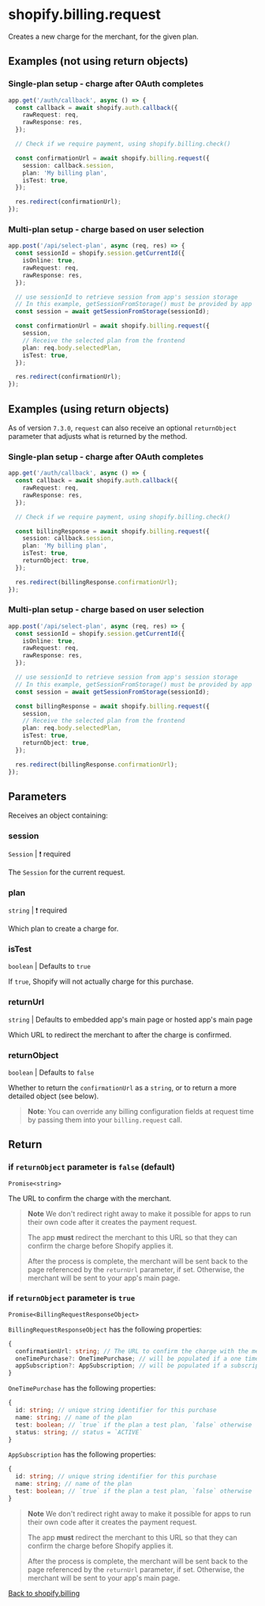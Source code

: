 # shopify.billing.request

Creates a new charge for the merchant, for the given plan.

## Examples (not using return objects)

### Single-plan setup - charge after OAuth completes

```ts
app.get('/auth/callback', async () => {
  const callback = await shopify.auth.callback({
    rawRequest: req,
    rawResponse: res,
  });

  // Check if we require payment, using shopify.billing.check()

  const confirmationUrl = await shopify.billing.request({
    session: callback.session,
    plan: 'My billing plan',
    isTest: true,
  });

  res.redirect(confirmationUrl);
});
```

### Multi-plan setup - charge based on user selection

```ts
app.post('/api/select-plan', async (req, res) => {
  const sessionId = shopify.session.getCurrentId({
    isOnline: true,
    rawRequest: req,
    rawResponse: res,
  });

  // use sessionId to retrieve session from app's session storage
  // In this example, getSessionFromStorage() must be provided by app
  const session = await getSessionFromStorage(sessionId);

  const confirmationUrl = await shopify.billing.request({
    session,
    // Receive the selected plan from the frontend
    plan: req.body.selectedPlan,
    isTest: true,
  });

  res.redirect(confirmationUrl);
});
```

## Examples (using return objects)

As of version `7.3.0`, `request` can also receive an optional `returnObject` parameter that adjusts what is returned by the method.

### Single-plan setup - charge after OAuth completes

```ts
app.get('/auth/callback', async () => {
  const callback = await shopify.auth.callback({
    rawRequest: req,
    rawResponse: res,
  });

  // Check if we require payment, using shopify.billing.check()

  const billingResponse = await shopify.billing.request({
    session: callback.session,
    plan: 'My billing plan',
    isTest: true,
    returnObject: true,
  });

  res.redirect(billingResponse.confirmationUrl);
});
```

### Multi-plan setup - charge based on user selection

```ts
app.post('/api/select-plan', async (req, res) => {
  const sessionId = shopify.session.getCurrentId({
    isOnline: true,
    rawRequest: req,
    rawResponse: res,
  });

  // use sessionId to retrieve session from app's session storage
  // In this example, getSessionFromStorage() must be provided by app
  const session = await getSessionFromStorage(sessionId);

  const billingResponse = await shopify.billing.request({
    session,
    // Receive the selected plan from the frontend
    plan: req.body.selectedPlan,
    isTest: true,
    returnObject: true,
  });

  res.redirect(billingResponse.confirmationUrl);
});
```

## Parameters

Receives an object containing:

### session

`Session` | :exclamation: required

The `Session` for the current request.

### plan

`string` | :exclamation: required

Which plan to create a charge for.

### isTest

`boolean` | Defaults to `true`

If `true`, Shopify will not actually charge for this purchase.

### returnUrl

`string` | Defaults to embedded app's main page or hosted app's main page

Which URL to redirect the merchant to after the charge is confirmed.

### returnObject

`boolean` | Defaults to `false`

Whether to return the `confirmationUrl` as a `string`, or to return a more detailed object (see below).

> **Note**: You can override any billing configuration fields at request time by passing them into your `billing.request` call.

## Return

### if `returnObject` parameter is `false` (default)

`Promise<string>`

The URL to confirm the charge with the merchant.

> **Note** We don't redirect right away to make it possible for apps to run their own code after it creates the payment request.
>
> The app **must** redirect the merchant to this URL so that they can confirm the charge before Shopify applies it.
>
> After the process is complete, the merchant will be sent back to the page referenced by the `returnUrl` parameter, if set. Otherwise, the merchant will be sent to your app's main page.

### if `returnObject` parameter is `true`

`Promise<BillingRequestResponseObject>`

`BillingRequestResponseObject` has the following properties:

```ts
{
  confirmationUrl: string; // The URL to confirm the charge with the merchant, see note below
  oneTimePurchase?: OneTimePurchase; // will be populated if a one time purchase is requested
  appSubscription?: AppSubscription; // will be populated if a subscription is requested
}
```

`OneTimePurchase` has the following properties:

```ts
{
  id: string; // unique string identifier for this purchase
  name: string; // name of the plan
  test: boolean; // `true` if the plan a test plan, `false` otherwise
  status: string; // status = `ACTIVE`
}
```

`AppSubscription` has the following properties:

```ts
{
  id: string; // unique string identifier for this purchase
  name: string; // name of the plan
  test: boolean; // `true` if the plan a test plan, `false` otherwise
}
```

> **Note** We don't redirect right away to make it possible for apps to run their own code after it creates the payment request.
>
> The app **must** redirect the merchant to this URL so that they can confirm the charge before Shopify applies it.
>
> After the process is complete, the merchant will be sent back to the page referenced by the `returnUrl` parameter, if set. Otherwise, the merchant will be sent to your app's main page.

[Back to shopify.billing](./README.md)
